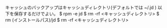 <?xml version="1.0" encoding="UTF-8"?>
<?xml-stylesheet type="text/xsl" href="main.xsl"?>
<!DOCTYPE document SYSTEM "document.dtd">

<document header="バックアップ、アンインストールについて">


<group header="バックアップ方法">
  <sentence>
  キャッシュのバックアップはキャッシュディレクトリ(デフォルトでは ~/.jd )
  以下を保存するだけでよい。
  </sentence>
</group>


<group header="アンインストール方法( rpm の場合 )">
<shell>
$ rpm -e jd
$ rm -rf &lt;キャッシュディレクトリ&gt;
</shell>
</group>


<group header="アンインストール方法( 手動の場合 )">
<shell>
$ rm (インストールパス)/jd
$ rm -rf &lt;キャッシュディレクトリ&gt;
</shell>
</group>


</document>
